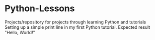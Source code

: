 # Python-Lessons
Projects/repository for projects through learning Python and tutorials
Setting up a simple print line in my first Python tutorial. Expected result "Hello, World!"
